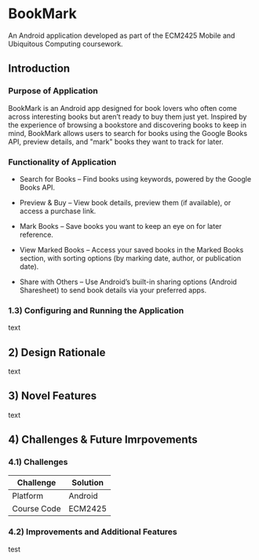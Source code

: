 # BookMark
An Android application developed as part of the ECM2425 Mobile and Ubiquitous Computing coursework.

## Introduction
### Purpose of Application
BookMark is an Android app designed for book lovers who often come across interesting books but aren’t ready to buy them just yet. Inspired by the experience of browsing a bookstore and discovering books to keep in mind, BookMark allows users to search for books using the Google Books API, preview details, and "mark" books they want to track for later.

### Functionality of Application
* Search for Books – Find books using keywords, powered by the Google Books API.

* Preview & Buy – View book details, preview them (if available), or access a purchase link.

* Mark Books – Save books you want to keep an eye on for later reference.

* View Marked Books – Access your saved books in the Marked Books section, with sorting options (by marking date, author, or publication date).

* Share with Others – Use Android’s built-in sharing options (Android Sharesheet) to send book details via your preferred apps.

### 1.3) Configuring and Running the Application
text

## 2) Design Rationale
text

## 3) Novel Features
text

## 4) Challenges & Future Imrpovements
### 4.1) Challenges 
| Challenge        | Solution                                                              |
|---------------|------------------------------------------------------------------------|
| Platform      | Android                                                                |
| Course Code   | ECM2425                                                                |

### 4.2) Improvements and Additional Features
test
